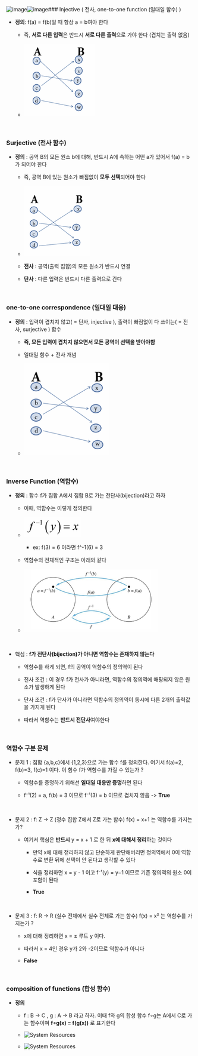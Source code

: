 <img width="657" height="335" alt="image" src="https://github.com/user-attachments/assets/6e6629e9-0402-40e0-aaeb-e31340a90470" /><img width="201" height="36" alt="image" src="https://github.com/user-attachments/assets/80c300f0-8ca3-400c-ae2a-6f2f739d76c8" />### Injective ( 전사, one-to-one function (일대일 함수) )

- **정의**: f(a) = f(b)일 때 항상 a = b여야 한다

    -   즉, **서로 다른 입력**은 반드시 **서로 다른 출력**으로 가야 한다 (겹치는 출력 없음)
 
    -   ![System Resources](../../images/Discrete%20Structures%20images/일대일함수.png)

<br/>

### Surjective (전사 함수)

- **정의** : 공역 B의 모든 원소 b에 대해, 반드시 A에 속하는 어떤 a가 있어서 f(a) = b가 되어야 한다

    - 즉, 공역 B에 있는 원소가 빠짐없이 **모두 선택**되어야 한다  

    - ![System Resources](../../images/Discrete%20Structures%20images/전사함수.png)
 
    - **전사** : 공역(출력 집합)의 모든 원소가 반드시 연결
 
    - **단사** : 다른 입력은 반드시 다른 출력으로 간다

<br/>

### one-to-one correspondence (일대일 대응)

- **정의** : 입력이 겹치지 않고( = 단사, injective ), 출력이 빠짐없이 다 쓰이는( = 전사, surjective ) 함수

    - **즉, 모든 입력이 겹치지 않으면서 모든 공역이 선택을 받아야함**
 
    - 일대일 함수 + 전사 개념
 
    - ![System Resources](../../images/Discrete%20Structures%20images/일대일대응.png)

<br/>

###  Inverse Function (역함수) 

- **정의** : 함수 f가 집합 A에서 집합 B로 가는 전단사(bijection)라고 하자

    - 이때, 역함수는 이렇게 정의한다
 
    - ![System Resources](../../images/Discrete%20Structures%20images/역함수정의.png)
 
        - ex: f(3) = 6 이라면 f^-1(6) = 3
     
    - 역함수의 전체적인 구조는 아래와 같다
 
    - ![System Resources](../../images/Discrete%20Structures%20images/역함수구조.png) 

<br/>

- 핵심 : **f가 전단사(bijection)가 아니면 역함수는 존재하지 않는다**

    - 역함수를 하게 되면, f의 공역이 역함수의 정의역이 된다
 
    - 전사 조건 : 이 경우 f가 전사가 아니라면, 역함수의 정의역에 매핑되지 않은 원소가 발생하게 된다
 
    - 단사 조건 : f가 단사가 아니라면 역함수의 정의역이 동시에 다른 2개의 출력값을 가지게 된다

    - 따라서 역함수는 **반드시 전단사**여야한다

<br/>

### 역함수 구분 문제 

- 문제 1 : 집합 {a,b,c}에서 {1,2,3}으로 가는 함수 f를 정의한다. 여기서 f(a)=2, f(b)=3, f(c)=1 이다. 이 함수 f가 역함수를 가질 수 있는가 ?

    - 역함수를 증명하기 위해선 **일대일 대응만 증명**하면 된다
 
    - f⁻¹(2) = a, f(b) = 3 이므로 f⁻¹(3) = b 이므로 겹치지 않음 -> **True**
 
<br/>

- 문제 2 : f: Z → Z (정수 집합 Z에서 Z로 가는 함수) f(x) = x+1 는 역함수를 가지는가?

    - 여기서 핵심은 **반드시** y = x + 1 로 한 뒤 **x에 대해서 정리**하는 것이다
 
        - 만약 x에 대해 젇리하지 않고 단순하게 판단해버리면 정의역에서 0이 역함수로 변환 뒤에 선택이 안 된다고 생각할 수 있다
     
        - 식을 정리하면 x = y - 1 이고 f⁻¹(y) = y−1 이므로 기존 정의역의 원소 0이 포함이 된다
     
        - **True**
    
<br/>

- 문제 3 : f: R → R (실수 전체에서 실수 전체로 가는 함수) f(x) = x² 는 역함수를 가지는가 ?

    - x에 대해 정리하면 x = ± 루트 y 이다.
 
    - 따라서 x = 4인 경우 y가 2와 -2이므로 역함수가 아니다
 
    - **False**

<br/>

### composition of functions (합성 함수)

- **정의**

    - f : B → C , g : A → B 라고 하자. 이때 f와 g의 합성 함수 f∘g는 A에서 C로 가는 함수이며 **f∘g(x) = f(g(x))** 로 표기한다
 
    - ![System Resources](../../images/Discrete%20Structures%20images/함성함수공식.png)
 
    - ![System Resources](../../images/Discrete%20Structures%20images/함성함수구.png)
 














































































